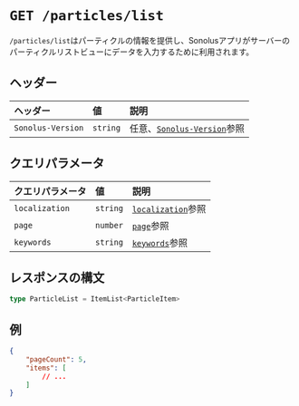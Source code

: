 # `GET /particles/list`

`/particles/list`はパーティクルの情報を提供し、Sonolusアプリがサーバーのパーティクルリストビューにデータを入力するために利用されます。

## ヘッダー

ヘッダー | 値 | 説明
:-- | :-- | :--
`Sonolus-Version` | `string` | 任意、[`Sonolus-Version`](../headers/sonolus-version)参照

## クエリパラメータ

クエリパラメータ | 値 | 説明
:-- | :-- | :--
`localization` | `string` | [`localization`](../query-parameters/localization)参照
`page` | `number` | [`page`](../query-parameters/page)参照
`keywords` | `string` | [`keywords`](../query-parameters/keywords)参照

## レスポンスの構文

```ts
type ParticleList = ItemList<ParticleItem>
```

## 例

```json
{
    "pageCount": 5,
    "items": [
        // ...
    ]
}
```
